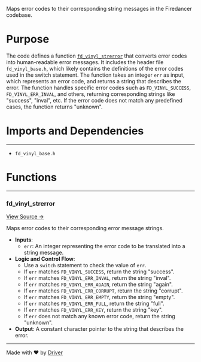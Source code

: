 <!--------------------------------------------------------------------------------->
<!-- IMPORTANT: This file is auto-generated by Driver (https://driver.ai). -------->
<!-- Manual edits may be overwritten on future commits. --------------------------->
<!--------------------------------------------------------------------------------->

Maps error codes to their corresponding string messages in the Firedancer codebase.

# Purpose
The code defines a function [`fd_vinyl_strerror`](<#fd_vinyl_strerror>) that converts error codes into human-readable error messages. It includes the header file `fd_vinyl_base.h`, which likely contains the definitions of the error codes used in the switch statement. The function takes an integer `err` as input, which represents an error code, and returns a string that describes the error. The function handles specific error codes such as `FD_VINYL_SUCCESS`, `FD_VINYL_ERR_INVAL`, and others, returning corresponding strings like "success", "inval", etc. If the error code does not match any predefined cases, the function returns "unknown".
# Imports and Dependencies

---
- `fd_vinyl_base.h`


# Functions

---
### fd\_vinyl\_strerror<!-- {{#callable:fd_vinyl_strerror}} -->
[View Source →](<../../../../src/vinyl/fd_vinyl_base.c#L3>)

Maps error codes to their corresponding error message strings.
- **Inputs**:
    - `err`: An integer representing the error code to be translated into a string message.
- **Logic and Control Flow**:
    - Use a `switch` statement to check the value of `err`.
    - If `err` matches `FD_VINYL_SUCCESS`, return the string "success".
    - If `err` matches `FD_VINYL_ERR_INVAL`, return the string "inval".
    - If `err` matches `FD_VINYL_ERR_AGAIN`, return the string "again".
    - If `err` matches `FD_VINYL_ERR_CORRUPT`, return the string "corrupt".
    - If `err` matches `FD_VINYL_ERR_EMPTY`, return the string "empty".
    - If `err` matches `FD_VINYL_ERR_FULL`, return the string "full".
    - If `err` matches `FD_VINYL_ERR_KEY`, return the string "key".
    - If `err` does not match any known error code, return the string "unknown".
- **Output**: A constant character pointer to the string that describes the error.



---
Made with ❤️ by [Driver](https://www.driver.ai/)
